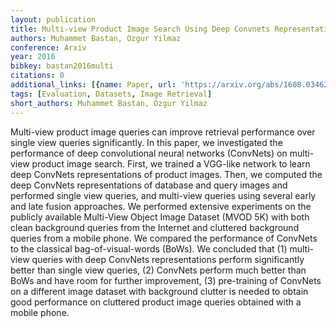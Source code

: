 ```yaml
---
layout: publication
title: Multi-view Product Image Search Using Deep Convnets Representations
authors: Muhammet Bastan, Ozgur Yilmaz
conference: Arxiv
year: 2016
bibkey: bastan2016multi
citations: 0
additional_links: [{name: Paper, url: 'https://arxiv.org/abs/1608.03462'}]
tags: [Evaluation, Datasets, Image Retrieval]
short_authors: Muhammet Bastan, Ozgur Yilmaz
---
```

Multi-view product image queries can improve retrieval performance over
single view queries significantly. In this paper, we investigated the
performance of deep convolutional neural networks (ConvNets) on multi-view
product image search. First, we trained a VGG-like network to learn deep
ConvNets representations of product images. Then, we computed the deep ConvNets
representations of database and query images and performed single view queries,
and multi-view queries using several early and late fusion approaches.
  We performed extensive experiments on the publicly available Multi-View
Object Image Dataset (MVOD 5K) with both clean background queries from the
Internet and cluttered background queries from a mobile phone. We compared the
performance of ConvNets to the classical bag-of-visual-words (BoWs). We
concluded that (1) multi-view queries with deep ConvNets representations
perform significantly better than single view queries, (2) ConvNets perform
much better than BoWs and have room for further improvement, (3) pre-training
of ConvNets on a different image dataset with background clutter is needed to
obtain good performance on cluttered product image queries obtained with a
mobile phone.